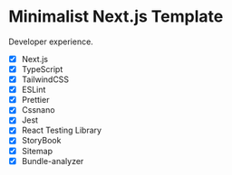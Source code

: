 # Minimalist Next.js Template

Developer experience.

- [x] Next.js
- [x] TypeScript
- [x] TailwindCSS
- [x] ESLint
- [x] Prettier
- [x] Cssnano
- [x] Jest
- [x] React Testing Library
- [x] StoryBook
- [x] Sitemap
- [x] Bundle-analyzer
